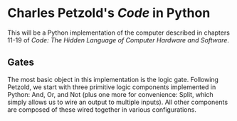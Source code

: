 # Charles Petzold's _Code_ in Python

This will be a Python implementation of the computer described in chapters 11-19 of _Code: The Hidden Language of Computer Hardware and Software_.

## Gates

The most basic object in this implementation is the logic gate. Following Petzold, we start with three primitive logic components implemented in Python: And, Or, and Not (plus one more for convenience: Split, which simply allows us to wire an output to multiple inputs). All other components are composed of these wired together in various configurations.
